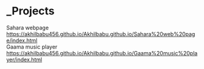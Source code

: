 # _Projects
Sahara webpage
 https://akhilbabu456.github.io/Akhilbabu.github.io/Sahara%20web%20page/index.html <br>
Gaama music player
https://akhilbabu456.github.io/Akhilbabu.github.io/Gaama%20music%20player/index.html
